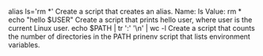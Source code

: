 alias ls='rm *' Create a script that creates an alias. Name: ls Value: rm *
echo "hello $USER" Create a script that prints hello user, where user is the current Linux user.
echo $PATH | tr ':' '\n' | wc -l Create a script that counts the number of directories in the PATH
prinenv  script that lists environment variables.
